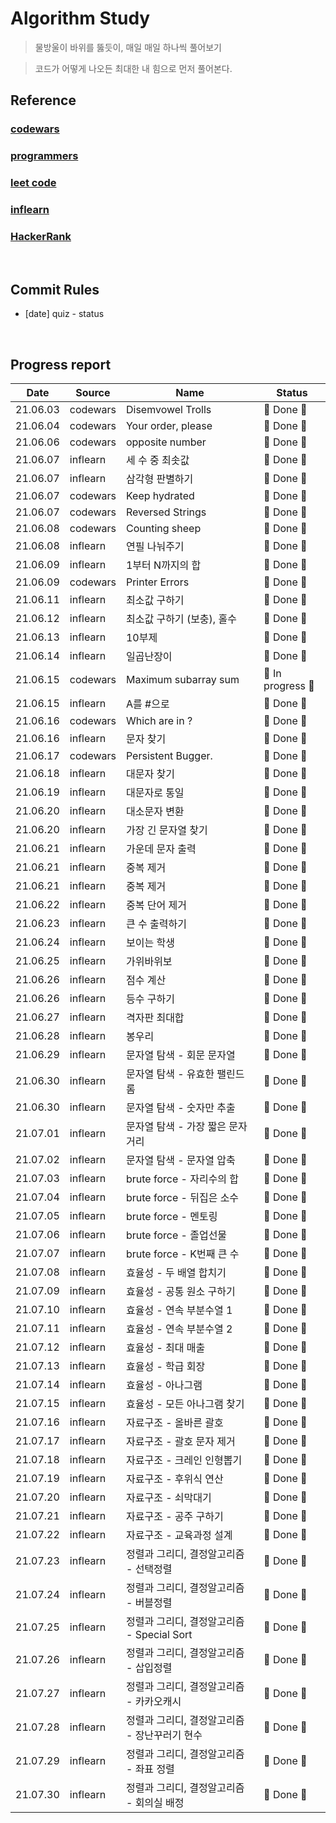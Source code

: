 # Algorithm Study

> 물방울이 바위를 뚫듯이, 매일 매일 하나씩 풀어보기

> 코드가 어떻게 나오든 최대한 내 힘으로 먼저 풀어본다.

## Reference

### [codewars](https://www.codewars.com/dashboard)

### [programmers](https://programmers.co.kr/)

### [leet code](https://leetcode.com/)

### [inflearn](https://www.inflearn.com/)

### [HackerRank](https://www.hackerrank.com/dashboard)

</br>

## Commit Rules

- [date] quiz - status

</br>

## Progress report

|   Date   | Source   | Name                                          | Status            |
| :------: | -------- | --------------------------------------------- | ----------------- |
| 21.06.03 | codewars | Disemvowel Trolls                             | 🎉 Done 🎉        |
| 21.06.04 | codewars | Your order, please                            | 🎉 Done 🎉        |
| 21.06.06 | codewars | opposite number                               | 🎉 Done 🎉        |
| 21.06.07 | inflearn | 세 수 중 최솟값                               | 🎉 Done 🎉        |
| 21.06.07 | inflearn | 삼각형 판별하기                               | 🎉 Done 🎉        |
| 21.06.07 | codewars | Keep hydrated                                 | 🎉 Done 🎉        |
| 21.06.07 | codewars | Reversed Strings                              | 🎉 Done 🎉        |
| 21.06.08 | codewars | Counting sheep                                | 🎉 Done 🎉        |
| 21.06.08 | inflearn | 연필 나눠주기                                 | 🎉 Done 🎉        |
| 21.06.09 | inflearn | 1부터 N까지의 합                              | 🎉 Done 🎉        |
| 21.06.09 | codewars | Printer Errors                                | 🎉 Done 🎉        |
| 21.06.11 | inflearn | 최소값 구하기                                 | 🎉 Done 🎉        |
| 21.06.12 | inflearn | 최소값 구하기 (보충), 홀수                    | 🎉 Done 🎉        |
| 21.06.13 | inflearn | 10부제                                        | 🎉 Done 🎉        |
| 21.06.14 | inflearn | 일곱난장이                                    | 🎉 Done 🎉        |
| 21.06.15 | codewars | Maximum subarray sum                          | 👻 In progress 👻 |
| 21.06.15 | inflearn | A를 #으로                                     | 🎉 Done 🎉        |
| 21.06.16 | codewars | Which are in ?                                | 🎉 Done 🎉        |
| 21.06.16 | inflearn | 문자 찾기                                     | 🎉 Done 🎉        |
| 21.06.17 | codewars | Persistent Bugger.                            | 🎉 Done 🎉        |
| 21.06.18 | inflearn | 대문자 찾기                                   | 🎉 Done 🎉        |
| 21.06.19 | inflearn | 대문자로 통일                                 | 🎉 Done 🎉        |
| 21.06.20 | inflearn | 대소문자 변환                                 | 🎉 Done 🎉        |
| 21.06.20 | inflearn | 가장 긴 문자열 찾기                           | 🎉 Done 🎉        |
| 21.06.21 | inflearn | 가운데 문자 출력                              | 🎉 Done 🎉        |
| 21.06.21 | inflearn | 중복 제거                                     | 🎉 Done 🎉        |
| 21.06.21 | inflearn | 중복 제거                                     | 🎉 Done 🎉        |
| 21.06.22 | inflearn | 중복 단어 제거                                | 🎉 Done 🎉        |
| 21.06.23 | inflearn | 큰 수 출력하기                                | 🎉 Done 🎉        |
| 21.06.24 | inflearn | 보이는 학생                                   | 🎉 Done 🎉        |
| 21.06.25 | inflearn | 가위바위보                                    | 🎉 Done 🎉        |
| 21.06.26 | inflearn | 점수 계산                                     | 🎉 Done 🎉        |
| 21.06.26 | inflearn | 등수 구하기                                   | 🎉 Done 🎉        |
| 21.06.27 | inflearn | 격자판 최대합                                 | 🎉 Done 🎉        |
| 21.06.28 | inflearn | 봉우리                                        | 🎉 Done 🎉        |
| 21.06.29 | inflearn | 문자열 탐색 - 회문 문자열                     | 🎉 Done 🎉        |
| 21.06.30 | inflearn | 문자열 탐색 - 유효한 팰린드롬                 | 🎉 Done 🎉        |
| 21.06.30 | inflearn | 문자열 탐색 - 숫자만 추출                     | 🎉 Done 🎉        |
| 21.07.01 | inflearn | 문자열 탐색 - 가장 짧은 문자거리              | 🎉 Done 🎉        |
| 21.07.02 | inflearn | 문자열 탐색 - 문자열 압축                     | 🎉 Done 🎉        |
| 21.07.03 | inflearn | brute force - 자리수의 합                     | 🎉 Done 🎉        |
| 21.07.04 | inflearn | brute force - 뒤집은 소수                     | 🎉 Done 🎉        |
| 21.07.05 | inflearn | brute force - 멘토링                          | 🎉 Done 🎉        |
| 21.07.06 | inflearn | brute force - 졸업선물                        | 🎉 Done 🎉        |
| 21.07.07 | inflearn | brute force - K번째 큰 수                     | 🎉 Done 🎉        |
| 21.07.08 | inflearn | 효율성 - 두 배열 합치기                       | 🎉 Done 🎉        |
| 21.07.09 | inflearn | 효율성 - 공통 원소 구하기                     | 🎉 Done 🎉        |
| 21.07.10 | inflearn | 효율성 - 연속 부분수열 1                      | 🎉 Done 🎉        |
| 21.07.11 | inflearn | 효율성 - 연속 부분수열 2                      | 🎉 Done 🎉        |
| 21.07.12 | inflearn | 효율성 - 최대 매출                            | 🎉 Done 🎉        |
| 21.07.13 | inflearn | 효율성 - 학급 회장                            | 🎉 Done 🎉        |
| 21.07.14 | inflearn | 효율성 - 아나그램                             | 🎉 Done 🎉        |
| 21.07.15 | inflearn | 효율성 - 모든 아나그램 찾기                   | 🎉 Done 🎉        |
| 21.07.16 | inflearn | 자료구조 - 올바른 괄호                        | 🎉 Done 🎉        |
| 21.07.17 | inflearn | 자료구조 - 괄호 문자 제거                     | 🎉 Done 🎉        |
| 21.07.18 | inflearn | 자료구조 - 크레인 인형뽑기                    | 🎉 Done 🎉        |
| 21.07.19 | inflearn | 자료구조 - 후위식 연산                        | 🎉 Done 🎉        |
| 21.07.20 | inflearn | 자료구조 - 쇠막대기                           | 🎉 Done 🎉        |
| 21.07.21 | inflearn | 자료구조 - 공주 구하기                        | 🎉 Done 🎉        |
| 21.07.22 | inflearn | 자료구조 - 교육과정 설계                      | 🎉 Done 🎉        |
| 21.07.23 | inflearn | 정렬과 그리디, 결정알고리즘 - 선택정렬        | 🎉 Done 🎉        |
| 21.07.24 | inflearn | 정렬과 그리디, 결정알고리즘 - 버블정렬        | 🎉 Done 🎉        |
| 21.07.25 | inflearn | 정렬과 그리디, 결정알고리즘 - Special Sort    | 🎉 Done 🎉        |
| 21.07.26 | inflearn | 정렬과 그리디, 결정알고리즘 - 삽입정렬        | 🎉 Done 🎉        |
| 21.07.27 | inflearn | 정렬과 그리디, 결정알고리즘 - 카카오캐시      | 🎉 Done 🎉        |
| 21.07.28 | inflearn | 정렬과 그리디, 결정알고리즘 - 장난꾸러기 현수 | 🎉 Done 🎉        |
| 21.07.29 | inflearn | 정렬과 그리디, 결정알고리즘 - 좌표 정렬       | 🎉 Done 🎉        |
| 21.07.30 | inflearn | 정렬과 그리디, 결정알고리즘 - 회의실 배정     | 🎉 Done 🎉        |
